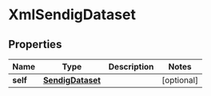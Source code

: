 

# XmlSendigDataset


## Properties

| Name | Type | Description | Notes |
|------------ | ------------- | ------------- | -------------|
|**self** | [**SendigDataset**](SendigDataset.md) |  |  [optional] |



